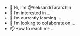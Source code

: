 - 👋 Hi, I’m @AleksandrTaranzhin
- 👀 I’m interested in ...
- 🌱 I’m currently learning ...
- 💞️ I’m looking to collaborate on ...
- 📫 How to reach me ...

<!---
AleksandrTaranzhin/AleksandrTaranzhin is a ✨ special ✨ repository because its `README.md` (this file) appears on your GitHub profile.
You can click the Preview link to take a look at your changes.
--->
